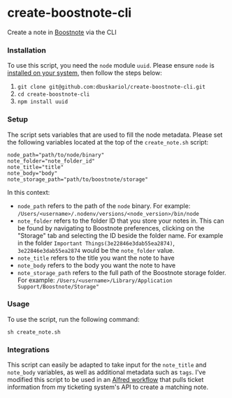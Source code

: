 # create-boostnote-cli
Create a note in [Boostnote](https://github.com/BoostIO/Boostnote) via the CLI

### Installation

To use this script, you need the `node` module `uuid`. Please ensure `node` is [installed on your system](https://nodejs.org/en/), then follow the steps below:

1. `git clone git@github.com:dbuskariol/create-boostnote-cli.git`
2. `cd create-boostnote-cli`
3. `npm install uuid`

### Setup

The script sets variables that are used to fill the node metadata. Please set the following variables located at the top of the `create_note.sh` script:

```
node_path="path/to/node/binary"
note_folder="note_folder_id"
note_title="title"
note_body="body"
note_storage_path="path/to/boostnote/storage"
```

In this context:

- `node_path` refers to the path of the `node` binary. For example: `/Users/<username>/.nodenv/versions/<node_version>/bin/node`
- `note_folder` refers to the folder ID that you store your notes in. This can be found by navigating to Boostnote preferences, clicking on the "Storage" tab and selecting the ID beside the folder name. For example in the folder `Important Things(3e22846e3dab55ea2874)`, `3e22846e3dab55ea2874` would be the `note_folder` value.
- `note_title` refers to the title you want the note to have
- `note_body` refers to the body you want the note to have
- `note_storage_path` refers to the full path of the Boostnote storage folder. For example: `/Users/<username>/Library/Application Support/Boostnote/Storage"`

### Usage

To use the script, run the following command:

```
sh create_note.sh
```

### Integrations

This script can easily be adapted to take input for the `note_title` and `note_body` variables, as well as additional metadata such as `tags`. I've modified this script to be used in an [Alfred workflow](https://www.alfredapp.com/workflows/) that pulls ticket information from my ticketing system's API to create a matching note.
